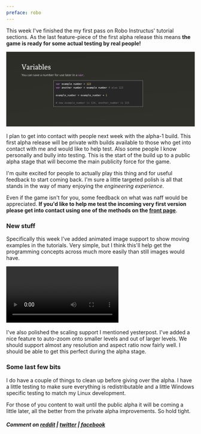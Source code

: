```yaml
---
preface: robo
---
```


This week I've finished the my first pass on Robo Instructus' tutorial sections. As the last feature-piece of the first alpha release this means **the game is ready for some actual testing by real people!**

![](/assets/2017-10-06/var-info.png "Mastery of the dull turns crawl to sprint on the roads of fun")

I plan to get into contact with people next week with the alpha-1 build. This first alpha release will be private with builds available to those who get into contact with me and would like to help test. Also some people I know personally and bully into testing. This is the start of the build up to a public alpha stage that will become the main publicity force for the game.

I'm quite excited for people to actually play this thing and for useful feedback to start coming back. I'm sure a little targeted polish is all that stands in the way of many enjoying the *engineering experience*.

Even if the game isn't for you, some feedback on what was naff would be appreciated. **If you'd like to help me test the incoming very first version please get into contact using one of the methods on the [front page](/)**.

### New stuff
Specifically this week I've added animated image support to show moving examples in the tutorials. Very simple, but I think this'll help get the programming concepts across much more easily than still images would have.

<video src="/assets/2017-10-06/info-animated.mp4" controls loop autoplay></video>

I've also polished the scaling support I mentioned yesterpost. I've added a nice feature to auto-zoom onto smaller levels and out of larger levels. We should support almost any resolution and aspect ratio now fairly well. I should be able to get this perfect during the alpha stage.

### Some last few bits
I do have a couple of things to clean up before giving over the alpha. I have a little testing to make sure everything is redistributable and a little Windows specific testing to match my Linux development.

For those of you content to wait until the public alpha it will be coming a little later, all the better from the private alpha improvements. So hold tight.

##### Comment on [reddit](https://www.reddit.com/r/devblogs/comments/74od7h/robo_instructus_alpha_one_coming_next_week/) | [twitter](https://twitter.com/alexbutlergames/status/916324239132815360) | [facebook](https://www.facebook.com/alexbutlergames/posts/1616812611739453)
